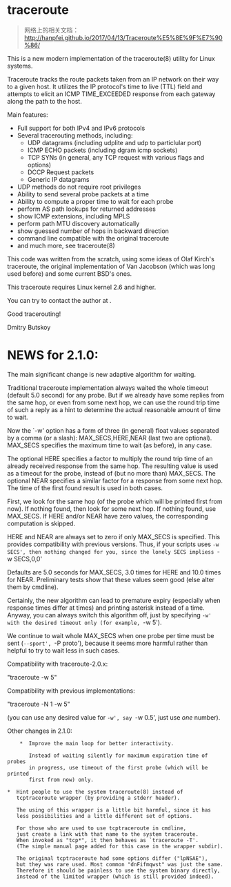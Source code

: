 # traceroute
> 网络上的相关文档：http://hanpfei.github.io/2017/04/13/Traceroute%E5%8E%9F%E7%90%86/

This is a new modern implementation of the traceroute(8)
utility for Linux systems.

Traceroute tracks the route packets taken from an IP network on their
way to a given host. It utilizes the IP protocol's time to live (TTL)
field and attempts to elicit an ICMP TIME_EXCEEDED response from each
gateway along the path to the host.

Main features:
- Full support for both IPv4 and IPv6 protocols
- Several tracerouting methods, including:
  * UDP datagrams (including udplite and udp to particlular port)
  * ICMP ECHO packets (including dgram icmp sockets)
  * TCP SYNs (in general, any TCP request with various flags and options)
  * DCCP Request packets
  * Generic IP datagrams
- UDP methods do not require root privileges
- Ability to send several probe packets at a time
- Ability to compute a proper time to wait for each probe
- perform AS path lookups for returned addresses
- show ICMP extensions, including MPLS
- perform path MTU discovery automatically
- show guessed number of hops in backward direction
- command line compatible with the original traceroute
- and much more, see traceroute(8)

This code was written from the scratch, using some ideas of
Olaf Kirch's traceroute, the original implementation of Van Jacobson
(which was long used before) and some current BSD's ones.

This traceroute requires Linux kernel 2.6 and higher.

You can try to contact the author at <Dmitry at Butskoy dot name> .


Good tracerouting!

Dmitry Butskoy

# NEWS for 2.1.0:


The main significant change is new adaptive algorithm for waiting.

Traditional traceroute implementation always waited the whole timeout
(default 5.0 second) for any probe. But if we already have some replies from
the same hop, or even from some next hop, we can use the round trip time of
such a reply as a hint to determine the actual reasonable amount of time to
wait.

Now the `-w' option has a form of three (in general) float values separated
by a comma (or a slash): MAX_SECS,HERE,NEAR (last two are optional).
MAX_SECS specifies the maximum time to wait (as before), in any case.

The optional HERE specifies a factor to multiply the round trip time of an
already received response from the same hop.
The resulting value is used as a timeout for the probe, instead of (but no
more than) MAX_SECS. The optional NEAR specifies a similar factor for a
response from some next hop.
The time of the first found result is used in both cases.

First, we look for the same hop (of the probe which will be printed first
from now). If nothing found, then look for some next hop. If nothing found,
use MAX_SECS. If HERE and/or NEAR have zero values, the corresponding
computation is skipped.

HERE and NEAR are always set to zero if only MAX_SECS is specified. This
provides compatibility with previous versions. Thus, if your scripts uses
`-w SECS', then nothing changed for you, since the lonely SECS impliess
`-w SECS,0,0'

Defaults are 5.0 seconds for MAX_SECS, 3.0 times for HERE and 10.0 times
for NEAR. Preliminary tests show that these values seem good (else alter them
by cmdline).

Certainly, the new algorithm can lead to premature expiry (especially when
response times differ at times) and printing asterisk instead of a time.
Anyway, you can always switch this algorithm off, just by specifying `-w'
with the desired timeout only (for example, `-w 5').

We continue to wait whole MAX_SECS when one probe per time must be sent
(`--sport', `-P proto'), because it seems more harmful rather than helpful
to try to wait less in such cases.


Compatibility with traceroute-2.0.x:

"traceroute  -w 5"

Compatibility with previous implementations:

"traceroute  -N 1  -w 5"

(you can use any desired value for `-w', say `-w 0.5', just use *one* number).


Other changes in 2.1.0:

        *  Improve the main loop for better interactivity.

           Instead of waiting silently for maximum expiration time of probes
           in progress, use timeout of the first probe (which will be printed
           first from now) only.

	*  Hint people to use the system traceroute(8) instead of
	   tcptraceroute wrapper (by providing a stderr header).

	   The using of this wrapper is a little bit harmful, since it has
	   less possibilities and a little different set of options.

	   For those who are used to use tcptraceroute in cmdline,
	   just create a link with that name to the system traceroute.
	   When invoked as "tcp*", it then behaves as `traceroute -T'.
	   (The simple manual page added for this case in the wrapper subdir).

	   The original tcptraceroute had some options differ ("lpNSAE"),
	   but they was rare used. Most common "dnFifmqwst" was just the same.
	   Therefore it should be painless to use the system binary directly,
	   instead of the limited wrapper (which is still provided indeed).
